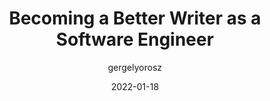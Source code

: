 ---
author: gergelyorosz
date: 2022-01-18
tags:
  - writing
  - career
  - meta
target_url: https://blog.pragmaticengineer.com/becoming-a-better-writer-in-tech/
title: Becoming a Better Writer as a Software Engineer
---